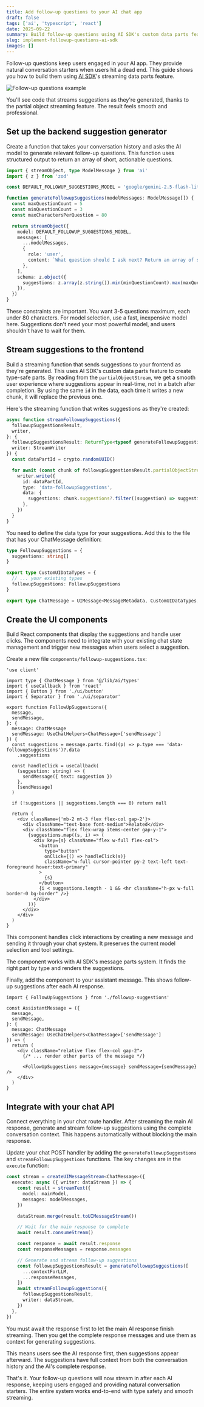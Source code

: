 ```yaml
---
title: Add follow-up questions to your AI chat app
draft: false
tags: ['ai', 'typescript', 'react']
date: 2025-09-22
summary: Build follow-up questions using AI SDK's custom data parts feature
slug: implement-followup-questions-ai-sdk
images: []
---
```


Follow-up questions keep users engaged in your AI app. They provide natural conversation starters when users hit a dead end. This guide shows you how to build them using [AI SDK](https://ai-sdk.dev/)'s streaming data parts feature.

![Follow-up questions example](/assets/follow-up_questions.png)

You'll see code that streams suggestions as they're generated, thanks to the partial object streaming feature. The result feels smooth and professional.

## Set up the backend suggestion generator

Create a function that takes your conversation history and asks the AI model to generate relevant follow-up questions. This function uses structured output to return an array of short, actionable questions.

```typescript
import { streamObject, type ModelMessage } from 'ai'
import { z } from 'zod'

const DEFAULT_FOLLOWUP_SUGGESTIONS_MODEL = 'google/gemini-2.5-flash-lite'

function generateFollowupSuggestions(modelMessages: ModelMessage[]) {
  const maxQuestionCount = 5
  const minQuestionCount = 3
  const maxCharactersPerQuestion = 80

  return streamObject({
    model: DEFAULT_FOLLOWUP_SUGGESTIONS_MODEL,
    messages: [
      ...modelMessages,
      {
        role: 'user',
        content: `What question should I ask next? Return an array of suggested questions (minimum ${minQuestionCount}, maximum ${maxQuestionCount}). Each question should be no more than ${maxCharactersPerQuestion} characters.`,
      },
    ],
    schema: z.object({
      suggestions: z.array(z.string()).min(minQuestionCount).max(maxQuestionCount),
    }),
  })
}
```

These constraints are important. You want 3-5 questions maximum, each under 80 characters. For model selection, use a fast, inexpensive model here. Suggestions don't need your most powerful model, and users shouldn't have to wait for them.

## Stream suggestions to the frontend

Build a streaming function that sends suggestions to your frontend as they're generated. This uses AI SDK's custom data parts feature to create type-safe parts. By reading from the `partialObjectStream`, we get a smooth user experience where suggestions appear in real-time, not in a batch after completion. By using the same `id` in the data, each time it writes a new chunk, it will replace the previous one.

Here's the streaming function that writes suggestions as they're created:

```typescript
async function streamFollowupSuggestions({
  followupSuggestionsResult,
  writer,
}: {
  followupSuggestionsResult: ReturnType<typeof generateFollowupSuggestions>
  writer: StreamWriter
}) {
  const dataPartId = crypto.randomUUID()

  for await (const chunk of followupSuggestionsResult.partialObjectStream) {
    writer.write({
      id: dataPartId,
      type: 'data-followupSuggestions',
      data: {
        suggestions: chunk.suggestions?.filter((suggestion) => suggestion !== undefined) ?? [],
      },
    })
  }
}
```

You need to define the data type for your suggestions. Add this to the file that has your ChatMessage definition:

```typescript
type FollowupSuggestions = {
  suggestions: string[]
}

export type CustomUIDataTypes = {
  // ... your existing types
  followupSuggestions: FollowupSuggestions
}

export type ChatMessage = UIMessage<MessageMetadata, CustomUIDataTypes, ChatTools>
```

## Create the UI components

Build React components that display the suggestions and handle user clicks. The components need to integrate with your existing chat state management and trigger new messages when users select a suggestion.

Create a new file `components/followup-suggestions.tsx`:

```tsx
'use client'

import type { ChatMessage } from '@/lib/ai/types'
import { useCallback } from 'react'
import { Button } from './ui/button'
import { Separator } from './ui/separator'

export function FollowUpSuggestions({
  message,
  sendMessage,
}: {
  message: ChatMessage
  sendMessage: UseChatHelpers<ChatMessage>['sendMessage']
}) {
  const suggestions = message.parts.find((p) => p.type === 'data-followupSuggestions')?.data
    .suggestions

  const handleClick = useCallback(
    (suggestion: string) => {
      sendMessage({ text: suggestion })
    },
    [sendMessage]
  )

  if (!suggestions || suggestions.length === 0) return null

  return (
    <div className={'mb-2 mt-3 flex flex-col gap-2'}>
      <div className="text-base font-medium">Related</div>
      <div className="flex flex-wrap items-center gap-y-1">
        {suggestions.map((s, i) => (
          <div key={s} className="flex w-full flex-col">
            <button
              type="button"
              onClick={() => handleClick(s)}
              className="w-full cursor-pointer py-2 text-left text-foreground hover:text-primary"
            >
              {s}
            </button>
            {i < suggestions.length - 1 && <hr className="h-px w-full border-0 bg-border" />}
          </div>
        ))}
      </div>
    </div>
  )
}
```

This component handles click interactions by creating a new message and sending it through your chat system. It preserves the current model selection and tool settings.

The component works with AI SDK's message parts system. It finds the right part by type and renders the suggestions.

Finally, add the component to your assistant message. This shows follow-up suggestions after each AI response.

```tsx
import { FollowUpSuggestions } from './followup-suggestions'

const AssistantMessage = ({
  message,
  sendMessage,
}: {
  message: ChatMessage
  sendMessage: UseChatHelpers<ChatMessage>['sendMessage']
}) => {
  return (
    <div className="relative flex flex-col gap-2">
      {/* ... render other parts of the message */}

      <FollowUpSuggestions message={message} sendMessage={sendMessage} />
    </div>
  )
}
```

## Integrate with your chat API

Connect everything in your chat route handler. After streaming the main AI response, generate and stream follow-up suggestions using the complete conversation context. This happens automatically without blocking the main response.

Update your chat POST handler by adding the `generateFollowupSuggestions` and `streamFollowupSuggestions` functions. The key changes are in the `execute` function:

```typescript
const stream = createUIMessageStream<ChatMessage>({
  execute: async ({ writer: dataStream }) => {
    const result = streamText({
      model: mainModel,
      messages: modelMessages,
    })

    dataStream.merge(result.toUIMessageStream())

    // Wait for the main response to complete
    await result.consumeStream()

    const response = await result.response
    const responseMessages = response.messages

    // Generate and stream follow-up suggestions
    const followupSuggestionsResult = generateFollowupSuggestions([
      ...contextForLLM,
      ...responseMessages,
    ])
    await streamFollowupSuggestions({
      followupSuggestionsResult,
      writer: dataStream,
    })
  },
})
```

You must await the response first to let the main AI response finish streaming. Then you get the complete response messages and use them as context for generating suggestions.

This means users see the AI response first, then suggestions appear afterward. The suggestions have full context from both the conversation history and the AI's complete response.

That's it. Your follow-up questions will now stream in after each AI response, keeping users engaged and providing natural conversation starters. The entire system works end-to-end with type safety and smooth streaming.
